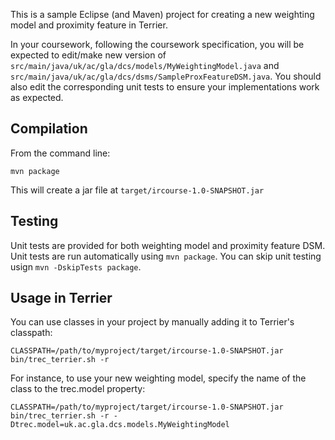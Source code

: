 This is a sample Eclipse (and Maven) project for creating a new weighting model and proximity feature in Terrier.

In your coursework, following the coursework specification, you will be expected to edit/make new version of `src/main/java/uk/ac/gla/dcs/models/MyWeightingModel.java` and `src/main/java/uk/ac/gla/dcs/dsms/SampleProxFeatureDSM.java`. You should also edit the corresponding unit tests to ensure your implementations work as expected.

## Compilation

From the command line:
	
	mvn package

This will create a jar file at `target/ircourse-1.0-SNAPSHOT.jar`

## Testing

Unit tests are provided for both weighting model and proximity feature DSM. Unit tests are run automatically using `mvn package`. You can skip unit testing usign `mvn -DskipTests package`.

## Usage in Terrier

You can use classes in your project by manually adding it to Terrier's classpath:

	CLASSPATH=/path/to/myproject/target/ircourse-1.0-SNAPSHOT.jar bin/trec_terrier.sh -r

For instance, to use your new weighting model, specify the name of the class to the trec.model property:

	CLASSPATH=/path/to/myproject/target/ircourse-1.0-SNAPSHOT.jar bin/trec_terrier.sh -r -Dtrec.model=uk.ac.gla.dcs.models.MyWeightingModel
